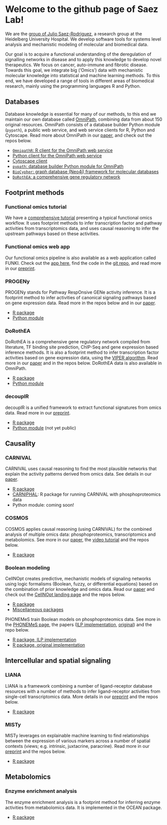 # Welcome to the github page of Saez Lab!

We are the [group of Julio Saez-Rodriguez][1], a research group at the
Heidelberg University Hospital. We develop software tools for systems level
analysis and mechanistic modeling of molecular and biomedical data.

Our goal is to acquire a functional understanding of the deregulation of
signalling networks in disease and to apply this knowledge to develop novel
therapeutics. We focus on cancer, auto-immune and fibrotic disease. Towards
this goal, we integrate big (‘Omics’) data with mechanistic molecular knowledge
into statistical and machine learning methods. To this end, we have developed
a range of tools in different areas of biomedical research, mainly using the
programming languages R and Python.

## Databases

Database knowledge is essential for many of our methods, to this end we
maintain our own database called [OmniPath][40], combining data from about
150 original resources. OmniPath consists of a database builder Python
module (`pypath`), a public web service, and web service clients for R,
Python and Cytoscape. Read more about OmniPath in our [paper][41], and
check out the repos below.

* [`OmnipathR`: R client for the OmniPath web service][2]
* [Python client for the OmniPath web service][3]
* [Cytoscape client][42]
* [`pypath`: database builder Python module for OmniPath][4]
* [`BioCypher`: graph database (Neo4j) framework for molecular databases][5]
* [`DoRothEA`: a comprehensive gene regulatory network][9]

## Footprint methods

### Functional omics tutorial

We have a [comprehensive tutorial][19] presenting a typical functional omics
workflow. It uses footprint methods to infer transcription factor and pathway
activities from transcriptomics data, and uses causal reasoning to infer
the upstream pathways based on these activities.

### Functional omics web app

Our functional omics pipeline is also available as a web application called
FUNKI. Check out the [app here][27], find the code in the [git repo][28],
and read more in our [preprint][29].

### PROGENy

PROGENy stands for Pathway RespOnsive GENe activity inference. It is a
footprint method to infer activities of canonical signaling pathways based
on gene expression data. Read more in the repos below and in our [paper][8].

* [R package][6]
* [Python module][7]

### DoRothEA

DoRothEA is a comprehensive gene regulatory network compiled from literature,
TF binding site prediction, ChIP-Seq and gene expression based inference
methods. It is also a footprint method to infer transcription factor
activities based on gene expression data, using the [VIPER algorithm][11].
Read more in our [paper][12] and in the repos below. DoRothEA data is also
available in OmniPath.

* [R package][9]
* [Python module][10]

### decouplR

decouplR is a unified framework to extract functional signatures from omics
data. Read more in our [preprint][15].

* [R package][13]
* [Python module][14] (not yet public)

## Causality

### CARNIVAL

CARNIVAL uses causal reasoning to find the most plausible networks that
explain the activity patterns derived from omics data. See details in our
[paper][16].

* [R package][17]
* [CARNIPHAL][18]: R package for running CARNIVAL with phosphoproteomics data
* Python module: coming soon!

### COSMOS

COSMOS applies causal reasoning (using CARNIVAL) for the combined analysis
of multiple omics data: phosphoproteomics, transcriptomics and metabolomics.
See more in our [paper][24], the [video tutorial][25] and the repos below.

* [R package][26]

### Boolean modeling

CellNOpt creates predictive, mechanistic models of signaling networks using
logic formalisms (Boolean, fuzzy, or differential equations) based on the
combination of prior knowledge and omics data. Read our [paper][30] and
check out the [CellNOpt landing page][31] and the repos below.

* [R package][32]
* [Miscellaneous packages][33]

PHONEMeS train Boolean models on phosphoproteomics data. See more in the
[PHONEMeS page][34], the papers ([ILP implementation][35], [original][36])
and the repo below.

* [R package, ILP implementation][37]
* [R package, original implementation][38]

## Intercellular and spatial signaling

### LIANA

LIANA is a framework combining a number of ligand-receptor database
resources with a number of methods to infer ligand-receptor activities from
single-cell transcriptomics data. More details in our [preprint][20] and
the repos below.

* [R package][21]

### MISTy

MISTy leverages on explainable machine learning to find relationships between
the expression of various markers across a number of spatial contexts (views;
e.g. intrinsic, juxtacrine, paracrine). Read more in our [preprint][22] and
the repos below.

* [R package][23]

## Metabolomics

### Enzyme enrichment analysis

The enzyme enrichment analysis is a footprint method for inferring enzyme
activities from metabolomics data. It is implemented in the OCEAN package.

* [R package][39]

[1]: https://saezlab.org/
[2]: https://github.com/saezlab/OmnipathR
[3]: https://github.com/saezlab/omnipath
[4]: https://github.com/saezlab/BioCypher
[5]: https://github.com/saezlab/pypath
[6]: https://github.com/saezlab/progeny
[7]: https://github.com/saezlab/progeny-py
[8]: https://www.nature.com/articles/s41467-017-02391-6
[9]: https://github.com/saezlab/dorothea
[10]: https://github.com/saezlab/dorothea-py
[11]: https://www.nature.com/articles/ng.3593
[12]: https://doi.org/10.1101/gr.240663.118
[13]: https://github.com/saezlab/decouplR
[14]: https://github.com/saezlab/decoupler-py
[15]: https://doi.org/10.1101/2021.11.04.467271
[16]: https://www.nature.com/articles/s41540-019-0118-z
[17]: https://github.com/saezlab/CARNIVAL
[18]: https://github.com/saezlab/CARNIPHAL
[19]: https://github.com/saezlab/transcriptutorial
[20]: https://www.biorxiv.org/content/10.1101/2021.05.21.445160v1
[21]: https://github.com/saezlab/liana
[22]: https://doi.org/10.1101/2020.05.08.084145
[23]: https://github.com/saezlab/mistyR
[24]: https://www.embopress.org/doi/full/10.15252/msb.20209730
[25]: https://embl-ebi.cloud.panopto.eu/Panopto/Pages/Viewer.aspx?id=318f7091-b6bf-44ee-939f-adb10121fc1b
[26]: https://github.com/saezlab/cosmosR
[27]: https://saezlab.github.io/ShinyFUNKI/
[28]: https://github.com/saezlab/ShinyFUNKI
[29]: https://arxiv.org/abs/2109.05796
[30]: https://academic.oup.com/bioinformatics/article/36/16/4523/5855133
[31]: https://saezlab.github.io/CellNOptR/
[32]: https://github.com/saezlab/CellNOptR
[33]: https://github.com/saezlab/cellnopt
[34]: https://saezlab.github.io/PHONEMeS/
[35]: https://pubs.acs.org/doi/full/10.1021/acs.jproteome.0c00958
[36]: http://www.nature.com/articles/ncomms9033
[37]: https://github.com/saezlab/PHONEMeS-ILP
[38]: https://github.com/saezlab/PHONEMeS
[39]: https://github.com/saezlab/ocean
[40]: https://omnipathdb.org/
[41]: http://europepmc.org/abstract/MED/33749993
[42]: https://apps.cytoscape.org/apps/omnipath
